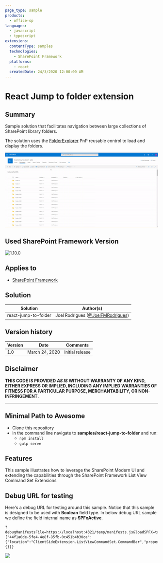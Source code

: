 ```yaml
---
page_type: sample
products:
  - office-sp
languages:
  - javascript
  - typescript
extensions:
  contentType: samples
  technologies:
    - SharePoint Framework
  platforms:
    - react
  createdDate: 24/3/2020 12:00:00 AM
---
```


# React Jump to folder extension

## Summary

Sample solution that facilitates navigation between large collections of SharePoint library folders.

The solution uses the [FolderExplorer](https://sharepoint.github.io/sp-dev-fx-controls-react/controls/FolderExplorer/) PnP reusable control to load and display the folders.

![Jump to folder](./assets/jump-to-folder.gif)

## Used SharePoint Framework Version

![1.10.0](https://img.shields.io/badge/version-1.10.0-green.svg)

## Applies to

- [SharePoint Framework](https://dev.office.com/sharepoint)

## Solution

| Solution             | Author(s)                                                        |
| -------------------- | ---------------------------------------------------------------- |
| react-jump-to-folder | Joel Rodrigues ([@JoelFMRodrigues](https://twitter.com/giuleon)) |

## Version history

| Version | Date           | Comments        |
| ------- | -------------- | --------------- |
| 1.0     | March 24, 2020 | Initial release |

## Disclaimer

**THIS CODE IS PROVIDED _AS IS_ WITHOUT WARRANTY OF ANY KIND, EITHER EXPRESS OR IMPLIED, INCLUDING ANY IMPLIED WARRANTIES OF FITNESS FOR A PARTICULAR PURPOSE, MERCHANTABILITY, OR NON-INFRINGEMENT.**

---

## Minimal Path to Awesome

- Clone this repository
- In the command line navigate to **samples/react-jump-to-folder** and run:
  - `npm install`
  - `gulp serve`

## Features

This sample illustrates how to leverage the SharePoint Modern UI and extending the capabilities through the SharePoint Framework List View Command Set Extensions

## Debug URL for testing

Here's a debug URL for testing around this sample. Notice that this sample is designed to be used with **Boolean** field type. In below debug URL sample we define the field internal name as **SPFxActive**.

```
?debugManifestsFile=https://localhost:4321/temp/manifests.js&loadSPFX=true&customActions={"44f1a0de-5fe4-4e8f-85fb-0c451b4b30ca":{"location":"ClientSideExtension.ListViewCommandSet.CommandBar","properties":{}}}
```

<img src="https://telemetry.sharepointpnp.com/sp-dev-fx-extensions/samples/react-field-toggle" />
